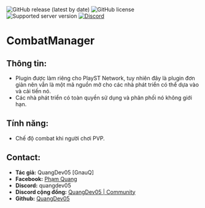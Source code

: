 ![GitHub release (latest by date)](https://img.shields.io/github/v/release/quangdev05/CombatManager-wip)
![GitHub license](https://img.shields.io/github/license/quangdev05/CombatManager-wip)
![Supported server version](https://img.shields.io/badge/Minecraft-1.20.1-green?style=flat&logoColor=gray&labelColor=gray)
[![Discord](https://img.shields.io/discord/1247029974154612828.svg?label=&logo=discord&logoColor=ffffff&color=7389D8&labelColor=6A7EC2)](https://discord.gg/HsSUVGSc3c)
# CombatManager
## Thông tin:
- Plugin được làm riêng cho PlayST Network, tuy nhiên đây là plugin đơn giản nên vẫn là một mã nguồn mở cho các nhà phát triển có thể dựa vào và cải tiến nó.
- Các nhà phát triển có toàn quyền sử dụng và phân phối nó không giới hạn.
## Tính năng:
- Chế độ combat khi người chơi PVP.
## Contact:
- **Tác giả:** QuangDev05 [GnauQ]
- **Facebook:** [Phạm Quang](https://www.facebook.com/quangdev05)
- **Discord:** quangdev05
- **Discord cộng đồng:** [QuangDev05 | Community](https://discord.gg/HsSUVGSc3c)
- **Github:** [QuangDev05](https://github.com/QuangDev05/)
